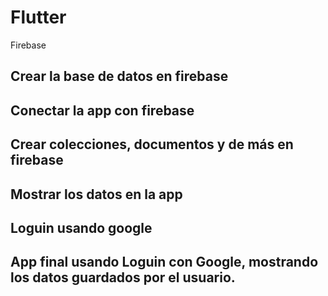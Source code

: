 # Flutter
Firebase

## Crear la base de datos en firebase
## Conectar la app con firebase 
## Crear colecciones, documentos y de más en firebase
## Mostrar los datos en la app
## Loguin usando google
## App final usando Loguin con Google, mostrando los datos guardados por el usuario.

